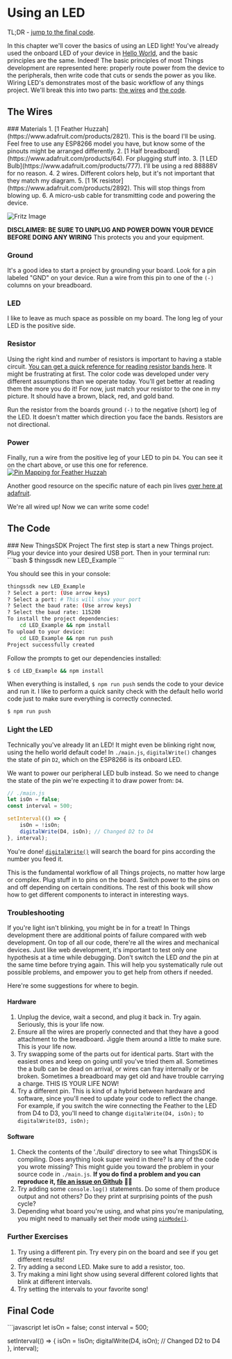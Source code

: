 # Using an LED

TL;DR - [jump to the final code](#final-code).

In this chapter we'll cover the basics of using an LED light! You've already used the onboard LED of your device in [Hello World](https://guides.thingssdk.com/examples/hello_world.html), and the basic principles are the same. Indeed! The basic principles of most Things development are represented here: properly route power from the device to the peripherals, then write code that cuts or sends the power as you like. Wiring LED's demonstrates most of the basic workflow of any things project. We'll break this into two parts: [the wires](#the-wires) and [the code](#the-code).

<h2 id="the-wires">The Wires</h2>
### Materials
1. [1 Feather Huzzah](https://www.adafruit.com/products/2821). This is the board I'll be using. Feel free to use any ESP8266 model you have, but know some of the pinouts might be arranged differently.
2. [1 Half breadboard](https://www.adafruit.com/products/64). For plugging stuff into.  
3. [1 LED Bulb](https://www.adafruit.com/products/777). I'll be using a red 88888V for no reason.  
4. 2 wires. Different colors help, but it's not important that they match my diagram.  
5. [1 1K resistor](https://www.adafruit.com/products/2892). This will stop things from blowing up.
6. A micro-usb cable for transmitting code and powering the device.

![Fritz Image](schematic_led-example.jpg)

**DISCLAIMER: BE SURE TO UNPLUG AND POWER DOWN YOUR DEVICE BEFORE DOING ANY WIRING** This protects you and your equipment.

### Ground
It's a good idea to start a project by grounding your board. Look for a pin labeled "GND" on your device. Run a wire from this pin to one of the `(-)` columns on your breadboard.

### LED
I like to leave as much space as possible on my board. The long leg of your LED is the positive side.

### Resistor
Using the right kind and number of resistors is important to having a stable circuit. [You can get a quick reference for reading resistor bands here](http://www.ladyada.net/images/metertutorial/rescolorcode.jpg). It might be frustrating at first. The color code was developed under very different assumptions than we operate today. You'll get better at reading them the more you do it! For now, just match your resistor to the one in my picture. It should have a brown, black, red, and gold band.

Run the resistor from the boards ground `(-)` to the negative (short) leg of the LED. It doesn't matter which direction you face the bands. Resistors are not directional.

### Power
Finally, run a wire from the positive leg of your LED to pin `D4`. You can see it on the chart above, or use this one for reference. [![Pin Mapping for Feather Huzzah](https://www.evernote.com/l/Ae-o5j4YXJZKmpSg6OGCj3HmXgKmxIUlbKsB/image.png)](http://www.espruino.com/EspruinoESP8266)

Another good resource on the specific nature of each pin lives [over here at adafruit](https://learn.adafruit.com/adafruit-feather-huzzah-esp8266/pinouts/#gpio-pins).

We're all wired up! Now we can write some code!

<h2 id="the-code">The Code</h2>
### New ThingsSDK Project
The first step is start a new Things project. Plug your device into your desired USB port. Then in your terminal run:
```bash
$ thingssdk new LED_Example
```

You should see this in your console:
```bash
thingssdk new LED_Example
? Select a port: (Use arrow keys)
? Select a port: # This will show your port
? Select the baud rate: (Use arrow keys)
? Select the baud rate: 115200
To install the project dependencies:
    cd LED_Example && npm install
To upload to your device:
    cd LED_Example && npm run push
Project successfully created
```

Follow the prompts to get our dependencies installed:

```bash
$ cd LED_Example && npm install
```

When everything is installed, `$ npm run push` sends the code to your device and run it. I like to perform a quick sanity check with the default hello world code just to make sure everything is correctly connected.

```bash
$ npm run push
```

### Light the LED
Technically you've already lit an LED! It might even be blinking right now, using the hello world default code! In `./main.js`, `digitalWrite()` changes the state of pin `D2`, which on the ESP8266 is its onboard LED.

We want to power our peripheral LED bulb instead. So we need to change the state of the pin we're expecting it to draw power from: `D4`.

```javascript
// ./main.js
let isOn = false;
const interval = 500;

setInterval(() => {
    isOn = !isOn;
    digitalWrite(D4, isOn); // Changed D2 to D4
}, interval);
```

You're done! [`digitalWrite()`](http://www.espruino.com/Reference#l__global_digitalWrite) will search the board for pins according the number you feed it.

This is the fundamental workflow of all Things projects, no matter how large or complex. Plug stuff in to pins on the board. Switch power to the pins on and off depending on certain conditions. The rest of this book will show how to get different components to interact in interesting ways.

### Troubleshooting
If you're light isn't blinking, you might be in for a treat! In Things development there are additional points of failure compared with web development. On top of all our code, there're all the wires and mechanical devices. Just like web development, it's important to test only one hypothesis at a time while debugging. Don't switch the LED *and* the pin at the same time before trying again. This will help you systematically rule out possible problems, and empower you to get help from others if needed.

Here're some suggestions for where to begin.

#### Hardware
1. Unplug the device, wait a second, and plug it back in. Try again. Seriously, this is your life now.  
2. Ensure all the wires are properly connected and that they have a good  attachment to the breadboard. Jiggle them around a little to make sure. This is your life now.  
3. Try swapping some of the parts out for identical parts. Start with the easiest ones and keep on going until you've tried them all. Sometimes the a bulb can be dead on arrival, or wires can fray internally or be broken. Sometimes a breadboard may get old and have trouble carrying a charge. THIS IS YOUR LIFE NOW!  
4. Try a different pin. This is kind of a hybrid between hardware and software, since you'll need to update your code to reflect the change. For example, if you switch the wire connecting the Feather to the LED from D4 to D3, you'll need to change `digitalWrite(D4, isOn);` to `digitalWrite(D3, isOn);`

#### Software
1. Check the contents of the './build' directory to see what ThingsSDK is compiling. Does anything look super weird in there? Is any of the code you wrote missing? This might guide you toward the problem in your source code in `./main.js`. **If you do find a problem and you can reproduce it, [file an issue on Github]()** 🙇🏻  
2. Try adding some `console.log()` statements. Do some of them produce output and not others? Do they print at surprising points of the push cycle?  
3. Depending what board you're using, and what pins you're manipulating, you might need to manually set their mode using [`pinMode()`](http://www.espruino.com/Reference#l__global_pinMode).

### Further Exercises
1. Try using a different pin. Try every pin on the board and see if you get different results!  
2. Try adding a second LED. Make sure to add a resistor, too.  
3. Try making a mini light show using several different colored lights that blink at different intervals.  
4. Try setting the intervals to your favorite song!

<h2 id="final-code">Final Code</h2>
```javascript
let isOn = false;
const interval = 500;

setInterval(() => {
    isOn = !isOn;
    digitalWrite(D4, isOn); // Changed D2 to D4
}, interval);
```
